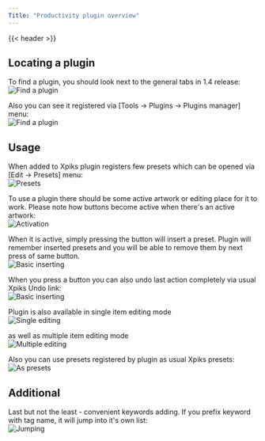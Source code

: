 ```yaml
---
Title: "Productivity plugin overview"
---
```


{{< header >}}

<div class="row">
  <div class="small-12">
    <article class="post-content">

<h2>Locating a plugin</h2>
<p>
To find a plugin, you should look next to the general tabs in 1.4 release:<br/>
<img alt="Find a plugin" src='{{< misc/rel "images/posts/maground-demo/find-plugin.gif" >}}' class="small-12 large-8 center" />
</p>

<p>
Also you can see it registered via [Tools -> Plugins -> Plugins manager] menu:<br/>
<img alt="Find a plugin" src='{{< misc/rel "images/posts/maground-demo/plugins-menu.gif" >}}' class="small-12 large-8 center" />
</p>

<h2>Usage</h2>

<p>When added to Xpiks plugin registers few presets which can be opened via [Edit -> Presets] menu:<br/>
<img alt="Presets" src='{{< misc/rel "/images/posts/maground-demo/presets.gif" >}}' class="small-12 large-8 center" />
</p>
<p>
To use a plugin there should be some active artwork or editing place for it to work. Please note how buttons become active when there's an active artwork:<br/>
<img alt="Activation" src='{{< misc/rel "images/posts/maground-demo/activate-buttons.gif" >}}' class="small-12 large-8 center" />
</p>

<p>
When it is active, simply pressing the button will insert a preset. Plugin will remember inserted presets and you will be able to remove them by next press of same button.<br/>
<img alt="Basic inserting" src='{{< misc/rel "images/posts/maground-demo/basic-inserting.gif" >}}' class="small-12 large-8 center" />
</p>

<p>
When you press a button you can also undo last action completely via usual Xpiks Undo link: <br/>
<img alt="Basic inserting" src='{{< misc/rel "images/posts/maground-demo/insert-undo.gif" >}}' class="small-12 large-8 center" />
</p>

<p>
Plugin is also available in single item editing mode <br/>
<img alt="Single editing" src='{{< misc/rel "images/posts/maground-demo/one-item-editing.gif" >}}' class="small-12 large-8 center" />
</p>

<p>
as well as multiple item editing mode <br/>
<img alt="Multiple editing" src='{{< misc/rel "images/posts/maground-demo/multiple-file-editing.gif" >}}' class="small-12 large-8 center" />
</p>

<p>
Also you can use presets registered by plugin as usual Xpiks presets:<br/>
<img alt="As presets" src='{{< misc/rel "images/posts/maground-demo/insert-as-preset.gif" >}}' class="small-12 large-8 center" />
</p>

<h2>Additional</h2>

<p>
Last but not the least - convenient keywords adding. If you prefix keyword with tag name, it will jump into it's own list:<br/>
<img alt="Jumping" src='{{< misc/rel "images/posts/maground-demo/keyword-jumping.gif" >}}' class="small-12 large-8 center" />
</p>
</div>
</div>
</div>